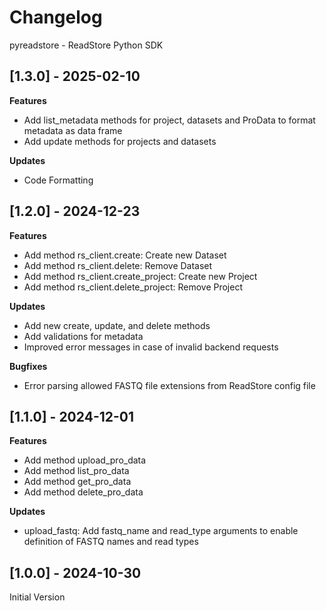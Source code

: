 # Changelog

pyreadstore - ReadStore Python SDK

## [1.3.0] - 2025-02-10

**Features**
- Add list_metadata methods for project, datasets and ProData to format metadata as data frame
- Add update methods for projects and datasets

**Updates**
- Code Formatting

## [1.2.0] - 2024-12-23

**Features**
- Add method rs_client.create: Create new Dataset 
- Add method rs_client.delete: Remove Dataset
- Add method rs_client.create_project: Create new Project
- Add method rs_client.delete_project: Remove Project

**Updates**
- Add new create, update, and delete methods
- Add validations for metadata
- Improved error messages in case of invalid backend requests 

**Bugfixes**
- Error parsing allowed FASTQ file extensions from ReadStore config file

## [1.1.0] - 2024-12-01

**Features**
- Add method upload_pro_data
- Add method list_pro_data
- Add method get_pro_data
- Add method delete_pro_data

**Updates**

- upload_fastq: Add fastq_name and read_type arguments to enable definition of FASTQ names and read types

## [1.0.0] - 2024-10-30

Initial Version